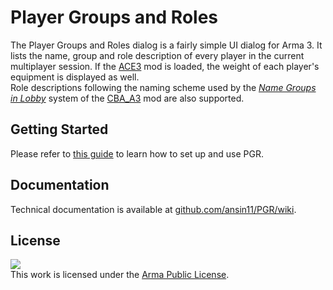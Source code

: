 # Player Groups and Roles
The Player Groups and Roles dialog is a fairly simple UI dialog for Arma 3. It lists the name, group and role description of every player in the current multiplayer session. If the [ACE3](https://github.com/acemod/ACE3) mod is loaded, the weight of each player's equipment is displayed as well.<br>
Role descriptions following the naming scheme used by the [*Name Groups in Lobby*](https://github.com/CBATeam/CBA_A3/wiki/Name-Groups-in-Lobby) system of the [CBA_A3](https://github.com/CBATeam/CBA_A3) mod are also supported.

## Getting Started
Please refer to [this guide](https://github.com/ansin11/PGR/wiki/Getting-Started) to learn how to set up and use PGR.

## Documentation
Technical documentation is available at [github.com/ansin11/PGR/wiki](https://github.com/ansin11/PGR/wiki).

## License
[<img src="https://data.bistudio.com/images/license/APL.png"/>][Arma Public License]<br>
This work is licensed under the [Arma Public License].

[Arma Public License]: https://www.bohemia.net/community/licenses/arma-public-license